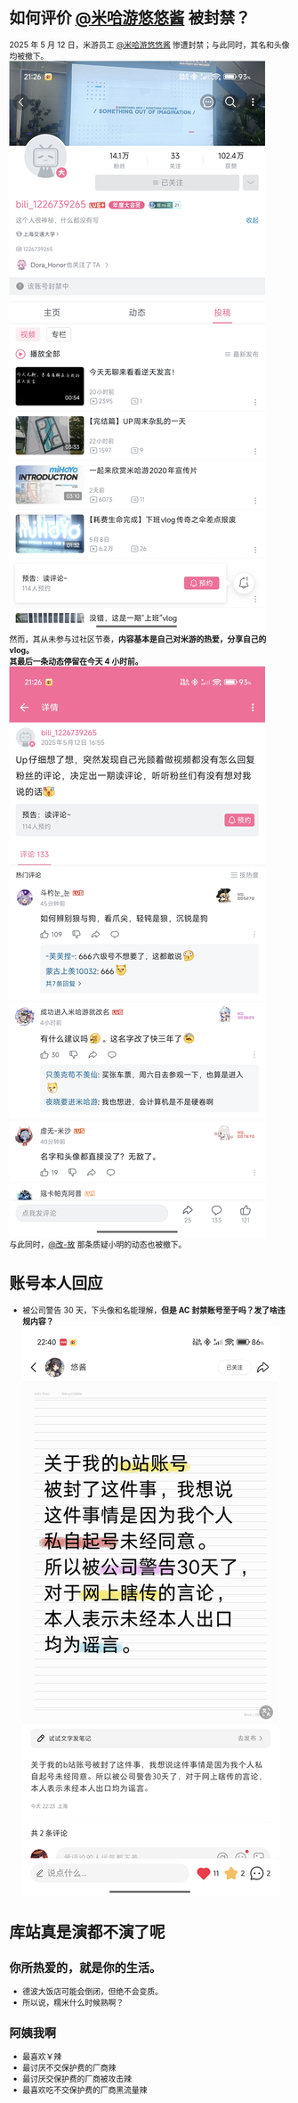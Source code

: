 # 如何评价 [@米哈游悠悠酱](https://space.bilibili.com/1226739265) 被封禁？
2025 年 5 月 12 日，米游员工 [@米哈游悠悠酱](https://space.bilibili.com/1226739265) 惨遭封禁；与此同时，其名和头像均被撤下。\
![](https://raw.githubusercontent.com/bxx-114514/evil-of-bilibili/refs/heads/main/Images/250512/Screenshot_2025-05-12-21-26-37-867_com.bilibili.app.in.jpg)\
然而，其从未参与过社区节奏，**内容基本是自己对米游的热爱，分享自己的 vlog。**\
**其最后一条动态停留在今天 4 小时前。**\
![](https://raw.githubusercontent.com/bxx-114514/evil-of-bilibili/refs/heads/main/Images/250512/Screenshot_2025-05-12-21-26-48-633_com.bilibili.app.in.jpg)\
与此同时，[@改-放](https://space.bilibili.com/32187114) 那条质疑小明的动态也被撤下。

# 账号本人回应
* 被公司警告 30 天，下头像和名能理解，**但是 AC 封禁账号至于吗？发了啥违规内容？**
![](https://raw.githubusercontent.com/bxx-114514/evil-of-bilibili/refs/heads/main/Images/250512/Screenshot_2025-05-12-22-40-28-147_com.xingin.xhs.jpg)

# 库站真是演都不演了呢

## 你所热爱的，就是你的生活。
* 德波大饭店可能会倒闭，但绝不会变质。
* 所以说，糯米什么时候熟啊？

## 阿姨我啊
* 最喜欢￥辣
* 最讨厌不交保护费的厂商辣
* 最讨厌交保护费的厂商被攻击辣
* 最喜欢吃不交保护费的厂商黑流量辣
